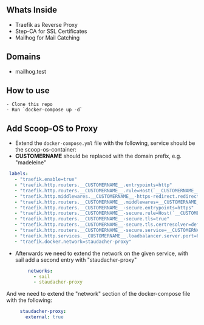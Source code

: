 ## Whats Inside 
 - Traefik as Reverse Proxy 
 - Step-CA for SSL Certificates 
 - Mailhog for Mail Catching

## Domains 
 - mailhog.test 

## How to use 
    - Clone this repo 
    - Run `docker-compose up -d`

## Add Scoop-OS to Proxy 
   - Extend the `docker-compose.yml` file with the following, service should be the scoop-os-container:
   - __CUSTOMERNAME__ should be replaced with the domain prefix, e.g. "madeleine"
   ```yml
    labels:
      - "traefik.enable=true"
      - "traefik.http.routers.__CUSTOMERNAME__.entrypoints=http"
      - "traefik.http.routers.__CUSTOMERNAME__.rule=Host(`__CUSTOMERNAME__-scoopos.test`)"
      - "traefik.http.middlewares.__CUSTOMERNAME__-https-redirect.redirectscheme.scheme=https"
      - "traefik.http.routers.__CUSTOMERNAME__.middlewares=__CUSTOMERNAME__-https-redirect"
      - "traefik.http.routers.__CUSTOMERNAME__-secure.entrypoints=https"
      - "traefik.http.routers.__CUSTOMERNAME__-secure.rule=Host(`__CUSTOMERNAME__-scoopos.test`)"
      - "traefik.http.routers.__CUSTOMERNAME__-secure.tls=true"
      - "traefik.http.routers.__CUSTOMERNAME__-secure.tls.certresolver=default"
      - "traefik.http.routers.__CUSTOMERNAME__-secure.service=__CUSTOMERNAME__"
      - "traefik.http.services.__CUSTOMERNAME__.loadbalancer.server.port=80"
      - "traefik.docker.network=staudacher-proxy"
   ```
   - Afterwards we need to extend the network on the given service, with sail add a second entry with "staudacher-proxy"
```yml 
        networks:
          - sail
          - staudacher-proxy
```
And we need to extend the "network" section of the docker-compose file with the following: 
```yml
     staudacher-proxy:
       external: true
   ```



